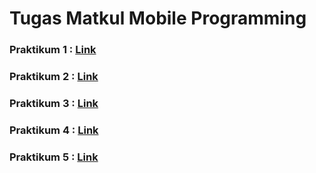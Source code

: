 # Tugas Matkul Mobile Programming
### Praktikum 1 : [Link](https://opendebugger62.blogspot.com/2023/03/tugas-mobile-programming-praktikum-1.html)
### Praktikum 2 : [Link](https://opendebugger62.blogspot.com/2023/03/tugas-mobile-programming-praktikum-2.html)
### Praktikum 3 : [Link](https://opendebugger62.blogspot.com/2023/03/tugas-mobile-programming-praktikum-3.html)
### Praktikum 4 : [Link](https://opendebugger62.blogspot.com/2023/03/tugas-mobile-programming-praktikum-4.html)
### Praktikum 5 : [Link](https://opendebugger62.blogspot.com/2023/03/nama-muhammad-muslim-abdul-jabbaar-nim.html)
